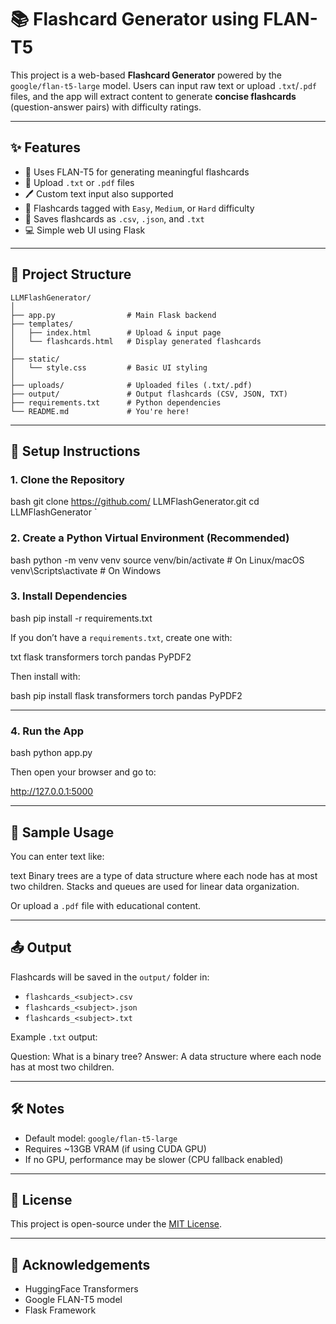 # 📚 Flashcard Generator using FLAN-T5

This project is a web-based **Flashcard Generator** powered by the `google/flan-t5-large` model. Users can input raw text or upload `.txt`/`.pdf` files, and the app will extract content to generate **concise flashcards** (question-answer pairs) with difficulty ratings.

---

## ✨ Features

- 🧠 Uses FLAN-T5 for generating meaningful flashcards
- 📁 Upload `.txt` or `.pdf` files
- 🖊️ Custom text input also supported
- 🔖 Flashcards tagged with `Easy`, `Medium`, or `Hard` difficulty
- 💾 Saves flashcards as `.csv`, `.json`, and `.txt`
- 💻 Simple web UI using Flask

---

## 📂 Project Structure

```
LLMFlashGenerator/
│
├── app.py                # Main Flask backend
├── templates/
│   ├── index.html        # Upload & input page
│   └── flashcards.html   # Display generated flashcards
│
├── static/
│   └── style.css         # Basic UI styling
│
├── uploads/              # Uploaded files (.txt/.pdf)
├── output/               # Output flashcards (CSV, JSON, TXT)
├── requirements.txt      # Python dependencies
└── README.md             # You're here!
```

---

## 🚀 Setup Instructions

### 1. Clone the Repository

bash
git clone https://github.com/<your-username>
LLMFlashGenerator.git
cd LLMFlashGenerator
`

### 2. Create a Python Virtual Environment (Recommended)

bash
python -m venv venv
source venv/bin/activate # On Linux/macOS
venv\Scripts\activate # On Windows

### 3. Install Dependencies

bash
pip install -r requirements.txt

If you don’t have a `requirements.txt`, create one with:

txt
flask
transformers
torch
pandas
PyPDF2

Then install with:

bash
pip install flask transformers torch pandas PyPDF2

---

### 4. Run the App

bash
python app.py

Then open your browser and go to:

http://127.0.0.1:5000

---

## 🧪 Sample Usage

You can enter text like:

text
Binary trees are a type of data structure where each node has at most two children. Stacks and queues are used for linear data organization.

Or upload a `.pdf` file with educational content.

---

## 📤 Output

Flashcards will be saved in the `output/` folder in:

- `flashcards_<subject>.csv`
- `flashcards_<subject>.json`
- `flashcards_<subject>.txt`

Example `.txt` output:

Question: What is a binary tree?
Answer: A data structure where each node has at most two children.

---

## 🛠️ Notes

- Default model: `google/flan-t5-large`
- Requires ~13GB VRAM (if using CUDA GPU)
- If no GPU, performance may be slower (CPU fallback enabled)

---

## 🧾 License

This project is open-source under the [MIT License](LICENSE).

---

## 🙌 Acknowledgements

- HuggingFace Transformers
- Google FLAN-T5 model
- Flask Framework
